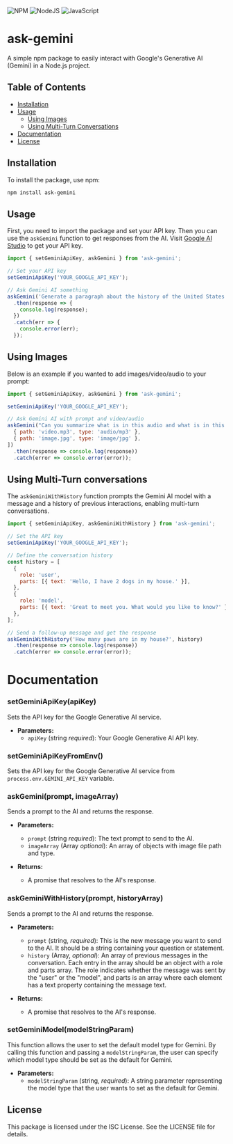 ![NPM](https://img.shields.io/badge/NPM-%23CB3837.svg?style=for-the-badge&logo=npm&logoColor=white)
![NodeJS](https://img.shields.io/badge/node.js-6DA55F?style=for-the-badge&logo=node.js&logoColor=white)
![JavaScript](https://img.shields.io/badge/javascript-%23323330.svg?style=for-the-badge&logo=javascript&logoColor=%23F7DF1E)

# ask-gemini

A simple npm package to easily interact with Google's Generative AI (Gemini) in a Node.js project.

## Table of Contents

- [Installation](#installation)
- [Usage](#usage)
  - [Using Images](#using-images)
  - [Using Multi-Turn Conversations](#using-multi-turn-conversations)
- [Documentation](#documentation)
- [License](#license)

## Installation

To install the package, use npm:

```sh
npm install ask-gemini
```

## Usage

First, you need to import the package and set your API key. Then you can use the `askGemini` function to get responses from the AI. Visit [Google AI Studio](https://aistudio.google.com/app/apikey) to get your API key. 

```javascript
import { setGeminiApiKey, askGemini } from 'ask-gemini';

// Set your API key
setGeminiApiKey('YOUR_GOOGLE_API_KEY');

// Ask Gemini AI something
askGemini('Generate a paragraph about the history of the United States.')
  .then(response => {
    console.log(response);
  })
  .catch(err => {
    console.error(err);
  });
```

## Using Images 
Below is an example if you wanted to add images/video/audio to your prompt:
```javascript
import { setGeminiApiKey, askGemini } from 'ask-gemini';

setGeminiApiKey('YOUR_GOOGLE_API_KEY');

// Ask Gemini AI with prompt and video/audio
askGemini("Can you summarize what is in this audio and what is in this picture?", [
  { path: 'video.mp3', type: 'audio/mp3' },
  { path: 'image.jpg', type: 'image/jpg' },
])
  .then(response => console.log(response))
  .catch(error => console.error(error));
```

## Using Multi-Turn conversations

The `askGeminiWithHistory` function prompts the Gemini AI model with a message and a history of previous interactions, enabling multi-turn conversations.

```javascript
import { setGeminiApiKey, askGeminiWithHistory } from 'ask-gemini';

// Set the API key
setGeminiApiKey('YOUR_GOOGLE_API_KEY');

// Define the conversation history
const history = [
  {
    role: 'user',
    parts: [{ text: 'Hello, I have 2 dogs in my house.' }],
  },
  {
    role: 'model',
    parts: [{ text: 'Great to meet you. What would you like to know?' }],
  },
];

// Send a follow-up message and get the response
askGeminiWithHistory('How many paws are in my house?', history)
  .then(response => console.log(response))
  .catch(error => console.error(error));
```
# Documentation

### setGeminiApiKey(apiKey)

Sets the API key for the Google Generative AI service.

- **Parameters:**
  - `apiKey` (string _required_): Your Google Generative AI API key.

### setGeminiApiKeyFromEnv()

Sets the API key for the Google Generative AI service from `process.env.GEMINI_API_KEY` variable.

### askGemini(prompt, imageArray)

Sends a prompt to the AI and returns the response.

- **Parameters:**
  - `prompt` (string _required_): The text prompt to send to the AI.
  - `imageArray` (Array _optional_): An array of objects with image file path and type.

- **Returns:**
  - A promise that resolves to the AI's response.


### askGeminiWithHistory(prompt, historyArray)

Sends a prompt to the AI and returns the response.

- **Parameters:**
  - `prompt` (string, _required_):  This is the new message you want to send to the AI. It should be a string containing your question or statement.
  - `history` (Array, _optional_): An array of previous messages in the conversation. Each entry in the array should be an object with a role and parts array. The role indicates whether the message was sent by the "user" or the "model", and parts is an array where each element has a text property containing the message text.

- **Returns:**
  - A promise that resolves to the AI's response.


### setGeminiModel(modelStringParam)

This function allows the user to set the default model type for Gemini. By calling this function and passing a `modelStringParam`, the user can specify which model type should be set as the default for Gemini.

- **Parameters:**
  - `modelStringParam` (string, _required_): A string parameter representing the model type that the user wants to set as the default for Gemini.

## License

This package is licensed under the ISC License. See the LICENSE file for details.